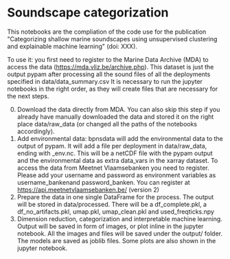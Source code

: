 # Soundscape categorization

This notebooks are the compliation of the code use for the publication "Categorizing shallow marine soundscapes using 
unsupervised clustering and explainable machine learning" (doi: XXX). 

To use it: you first need to register to the Marine Data Archive (MDA) to access the data 
(https://mda.vliz.be/archive.php). This dataset is just the output pypam after processing all the sound files of all 
the deployments specified in data/data_summary.csv
It is necessary to run the jupyter notebooks in the right order, as they will create files that are necessary 
for the next steps. 

0. Download the data directly from MDA. You can also skip this step if you already have manually downloaded the data 
and stored it on the right place data/raw_data (or changed all the paths of the notebooks accordingly).
1. Add environmental data: bpnsdata will add the environmental data to the output of pypam. It will add a file per 
deployment in data/raw_data, ending with _env.nc. This will be a netCDF file with the pypam output and the environmental 
data as extra data_vars in the xarray dataset. To access the data from Meetnet Vlaamsebanken you need to register. 
Please add your username and password as environment variables as username_bankenand password_banken. You can register
at https://api.meetnetvlaamsebanken.be/ (version 2)
2. Prepare the data in one single DataFrame for the process. The output will be stored in data/processed. There will be
a df_complete.pkl, a df_no_artifacts.pkl, umap.pkl, umap_clean.pkl and used_freqticks.npy
3. Dimension reduction, categorization and interpretable machine learning. Output will be saved  in form of images, or 
plot inline in the jupyter notebook. All the images and files will be saved under the output/ folder. The models
are saved as joblib files. Some plots are also shown in the jupyter notebook. 